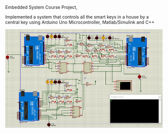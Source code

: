Embedded System Course Project,

Implemented a system that controls all the smart keys in a house by a central key using Arduino Uno
Microcontroller, Matlab/Simulink and C++

![Project Image](./Picture_1.png)


